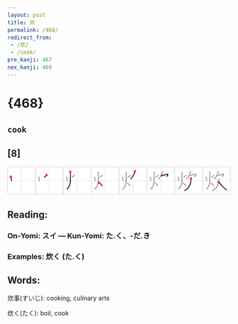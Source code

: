 ```yaml
---
layout: post
title: 炊
permalink: /468/
redirect_from:
 - /炊/
 - /cook/
pre_kanji: 467
nex_kanji: 469
---
```


# {468}

## `cook`

## [8]

<div class="stroke"><img src="../images/E7828A.png" /></div>

## Reading:

### On-Yomi: スイ &mdash; Kun-Yomi: た.く、-だ.き

### Examples: 炊く (た.く)

## Words:

炊事(すいじ): cooking, culinary arts

炊く(たく): boil, cook
